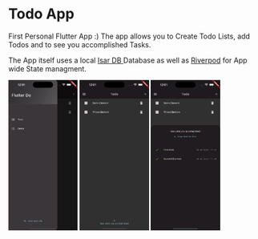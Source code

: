 # Todo App

First Personal Flutter App :)
The app allows you to Create Todo Lists, add Todos and to see you accomplished Tasks.

The App itself uses a local [Isar DB ](https://isar.dev/de/) Database as well as [Riverpod](https://riverpod.dev/de/) for App wide State managment.

<img src="./readme-images/Simulator%20Screenshot%20-%20iPhone%2014%20Pro%20Max%20-%202023-06-06%20at%2012.01.16.png"   height="300" >
<img src="./readme-images/Simulator%20Screenshot%20-%20iPhone%2014%20Pro%20Max%20-%202023-06-06%20at%2012.01.23.png"   height="300"  >
<img src="./readme-images/Simulator%20Screenshot%20-%20iPhone%2014%20Pro%20Max%20-%202023-06-06%20at%2012.01.27.png"   height="300">
